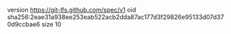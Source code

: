 version https://git-lfs.github.com/spec/v1
oid sha256:2eae31a938ee253eab522acb2dda87ac177d3f29826e95133d07d370d9ccbae6
size 10
